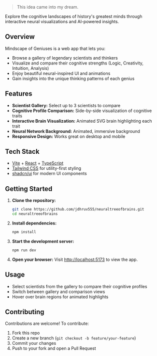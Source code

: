 > This idea came into my dream.

Explore the cognitive landscapes of history's greatest minds through interactive neural visualizations and AI-powered insights.

## Overview

Mindscape of Geniuses is a web app that lets you:
- Browse a gallery of legendary scientists and thinkers
- Visualize and compare their cognitive strengths (Logic, Creativity, Intuition, Analysis)
- Enjoy beautiful neural-inspired UI and animations
- Gain insights into the unique thinking patterns of each genius

## Features
- **Scientist Gallery:** Select up to 3 scientists to compare
- **Cognitive Profile Comparison:** Side-by-side visualization of cognitive traits
- **Interactive Brain Visualization:** Animated SVG brain highlighting each trait
- **Neural Network Background:** Animated, immersive background
- **Responsive Design:** Works great on desktop and mobile

## Tech Stack
- [Vite](https://vitejs.dev/) + [React](https://react.dev/) + [TypeScript](https://www.typescriptlang.org/)
- [Tailwind CSS](https://tailwindcss.com/) for utility-first styling
- [shadcn/ui](https://ui.shadcn.com/) for modern UI components

## Getting Started

1. **Clone the repository:**
   ```sh
   git clone https://github.com/jdhruv555/neuraltreeofbrains.git
   cd neuraltreeofbrains
   ```
2. **Install dependencies:**
   ```sh
   npm install
   ```
3. **Start the development server:**
   ```sh
   npm run dev
   ```
4. **Open your browser:**
   Visit [http://localhost:5173](http://localhost:5173) to view the app.

## Usage
- Select scientists from the gallery to compare their cognitive profiles
- Switch between gallery and comparison views
- Hover over brain regions for animated highlights

## Contributing
Contributions are welcome! To contribute:
1. Fork this repo
2. Create a new branch (`git checkout -b feature/your-feature`)
3. Commit your changes
4. Push to your fork and open a Pull Request





